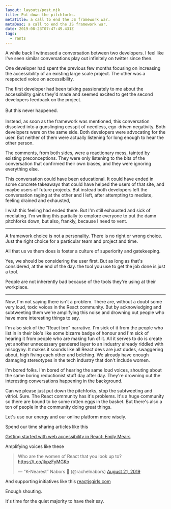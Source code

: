 ```yaml
---
layout: layouts/post.njk
title: Put down the pitchforks.
metaTitle: a call to end the JS framework war.
metaDesc: a call to end the JS framework war.
date: 2019-08-23T07:47:49.431Z
tags:
  - rants
---
```

A while back I witnessed a conversation between two developers. I feel like I've seen similar conversations play out infinitely on twitter since then. 

One developer had spent the previous few months focusing on increasing the accessibility of an existing large scale project. The other was a respected voice on accessibility.

The first developer had been talking passionately to me about the accessibility gains they'd made and seemed excited to get the second developers feedback on the project. \
\
But this never happened. \
\
Instead, as soon as the framework was mentioned, this conversation dissolved into a gunslinging cesspit of needless, ego-driven negativity. Both developers were on the same side. Both developers were advocating for the user. But neither of them were actually listening for long enough to hear the other person.

The comments, from both sides, were a reactionary mess, tainted by existing preconceptions. They were only listening to the bits of the conversation that confirmed their own biases, and they were ignoring everything else. 

This conversation could have been educational. It could have ended in some concrete takeaways that could have helped the users of that site, and maybe users of future projects. But instead both developers left the conversation raging at the other and I left, after attempting to mediate, feeling drained and exhausted,

I wish this feeling had ended there. But I'm still exhausted and sick of mediating. I'm writing this partially to emplore everyone to put the damn pitchforks down, but also, frankly, because I need to vent.

---

A framework choice is not a personality. There is no right or wrong choice. Just the right choice for a particular team and project and time. 

All that us vs them does is foster a culture of superiority and gatekeeping.

Yes, we should be considering the user first. But as long as that's considered, at the end of the day. the tool you use to get the job done is just a tool. 

People are not inherently bad because of the tools they're using at their workplace.

---

Now, I'm not saying there isn't a problem. There are, without a doubt some very loud, toxic voices in the React community. But by acknowledging and subtweeting them we're amplifying this noise and drowning out people who have more interesting things to say.

I'm also sick of the "React bro" narrative. I'm sick of it from the people who list in in their bio's like some bizarre badge of honour and I'm sick of hearing it from people who are making fun of it. All it serves to do is create yet another unnecessary gendered layer to an industry already riddled with misogyny. It makes it sounds like all React devs are just dudes, swaggering about, high fiving each other and belching. We already have enough damaging stereotypes in the tech industry that don't include women.

I'm bored folks. I'm bored of hearing the same loud voices, shouting about the same boring reductionist stuff day after day. They're drowning out the interesting conversations happening in the background.

Can we please just put down the pitchforks, stop the subtweeting and vitriol. Sure. The React community has it's problems. It's a huge community so there are bound to be some rotten eggs in the basket. 
But there's also a ton of people in the community doing great things. 

Let's use our energy and our online platform more wisely. 

Spend our time sharing articles like this

[Getting started with web accessibility in React: Emily Mears](https://medium.com/@emilymears/getting-started-with-web-accessibility-in-react-9e591fdb0d52)

Amplifying voices like these

<blockquote class="twitter-tweet"><p lang="en" dir="ltr">Who are the women of React that you look up to? <a href="https://t.co/ikpzFyMGKo">https://t.co/ikpzFyMGKo</a></p>&mdash; “K-Nearest” Nabors 💙 (@rachelnabors) <a href="https://twitter.com/rachelnabors/status/1164087457064849408?ref_src=twsrc%5Etfw">August 21, 2019</a></blockquote> <script async src="https://platform.twitter.com/widgets.js" charset="utf-8"></script>

And supporting initiatives like this
[reactjsgirls.com](ttps://reactjsgirls.com)

Enough shouting.

It's time for the quiet majority to have their say.
